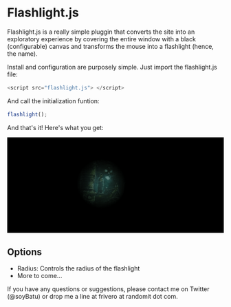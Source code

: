 # Flashlight.js

Flashlight.js is a really simple pluggin that converts the site into an exploratory experience by covering the entire window with a black (configurable) canvas and transforms the mouse into a flashlight (hence, the name).

Install and configuration are purposely simple. Just import the flashlight.js file:

```javascript
<script src="flashlight.js"> </script>
```

And call the initialization funtion: 

```javascript
flashlight();
```

And that's it! Here's what you get:

![Demo](https://github.com/federivero/flashlight/blob/master/demo.gif)

## Options

* Radius: Controls the radius of the flashlight
* More to come...

If you have any questions or suggestions, please contact me on Twitter (@soyBatu) or drop me a line at frivero at randomit dot com.
